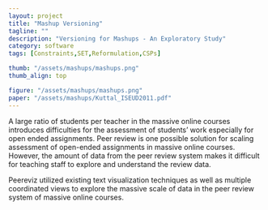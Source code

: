 ```yaml
---
layout: project
title: "Mashup Versioning"
tagline: ""
description: "Versioning for Mashups - An Exploratory Study"
category: software
tags: [Constraints,SET,Reformulation,CSPs]

thumb: "/assets/mashups/mashups.png"
thumb_align: top

figure: "/assets/mashups/mashups.png"
paper: "/assets/mashups/Kuttal_ISEUD2011.pdf"
---
```



A large ratio of students per teacher in the massive online courses introduces difficulties for the assessment of students’ work especially for open ended assignments.  Peer review is one possible solution for scaling assessment of open-ended assignments in massive online courses.  However, the amount of data from the peer review system makes it difficult for teaching staff to explore and understand the review data.

Peereviz utilized existing text visualization techniques as well as multiple coordinated views to explore the massive scale of data in the peer review system of massive online courses.